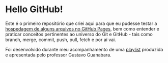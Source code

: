 # Hello GitHub!
 Este é o primeiro repositório que criei aqui para que eu pudesse testar a [hospedagem de alguns arquivos no GitHub Pages](https://michelelozada.github.io/commit-inicial/),  bem como entender e praticar conceitos pertinentes ao universo do Git e GitHub - tais como branch, merge, commit, push, pull, fetch e por aí vai. 
  
  Foi desenvolvido durante meu acompanhamento de uma [playlist](https://www.youtube.com/playlist?list=PLHz_AreHm4dm7ZULPAmadvNhH6vk9oNZA) produzida e apresentada pelo professor Gustavo Guanabara.
